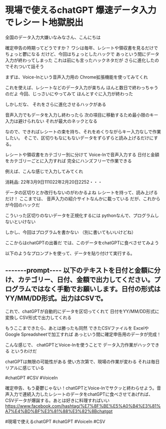 # 現場で使えるchatGPT 爆速データ入力でレシート地獄脱出

全国のデータ入力大嫌いなみなさん、こんにちは

確定申告の時期ってどうですか？
ワシは毎年、レシートや領収書を見るだけでちょっと鬱になる
だけど、今回はちょっとしたハックで
あっという間にデータ入力が終わってしまった
これは前にも言ったハックネタだが
さらに進化したのでそれついて話そう

まずは、Voice-Inという音声入力用の
Chrome拡張機能を使ってみてくれ

これを使えば、レシートなどのデータ入力が楽ちん
ほんと数日で終わっちゃうのだよ
今回、じっさいにやってみて
ほんとすぐに入力が終わった

しかしだな、
それをさらに進化させるハックがある

音声入力でもデータを入力し終わったら
次の項目に移動するため最小限のキー入力は避けられない
それが最大のネックとなる

なので、できればレシートの束を持ち、それをめくりながらキー入力なしで作業したい。
そこで、区切りもなにもないデータをずらずらと読み上げるだけにする。

レシートや領収書をカテゴリー別に分けて
Voice-Inで音声入力する
日付と金額をカテゴリーごとに入力すれば
完全にハンズフリーで作業できる

例えば、こんな感じで入力してみてくれ

消耗品:
22年3月9日111022年2月20日2252・・・

データの区切りとか改行もないのがわかるよね
レシートを持って、読み上げるだけ！
ここまでは、
音声入力の紹介サイトなんかに載っている
だが、これからが今回のハックだ

こういった区切りのないデータを正規化するには
pythonなんで、プログラムしないといけない

しかし、今回はプログラムを書かない
（別に書いてもいいけどね）

ここからはchatGPTの出番だ
では、このデータをchatGPTに食べさせてみよう

以下のようなプロンプトを使って、データを貼り付けて実行する。

-------prompt----
以下のテキストを日付と金額に分け、カテゴリー、日付、金額で出力してください。プログラムではなく手動でお願いします。日付の形式はYY/MM/DD形式。出力はCSVで。
-----------------

これで、chatGPTが自動的にデータを区切ってくれて
日付をYY/MM/DD形式に変換し
CSV形式で出力してくれる

もうここまできたら、あとは勝ったも同然
できたCSVファイルを
ExcelやGoogle Spreadsheetで加工すれば
あっという間に確定申告用のデータが完成！

こんな感じで、
chatGPTとVoice-Inを使うことで
データ入力作業がハックできる
というわけだ

chatGPTは無限の可能性がある
使い方次第で、現場の作業が変わる
それは毎日リアルに感じている

#chatGPT #CSV #VoiceIn


確定申告、もう憂鬱じゃない！chatGPTとVoice-Inでサクッと終わらせよう。音声入力で連続入力したレシートのデータをchatGPTに食べさせてあげれば、CSVデータが爆誕する。あとは好きに料理すればいい
https://www.facebook.com/hashtag/%E7%8F%BE%E5%A0%B4%E3%81%A7%E4%BD%BF%E3%81%88%E3%82%8Bchatgpt

#現場で使えるchatGPT #chatGPT #VoiceIn #CSV